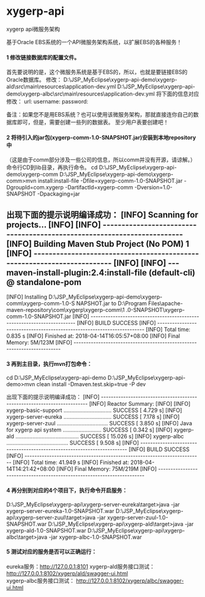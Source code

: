 # xygerp-api
xygerp api微服务架构

基于Oracle EBS系统的一个API微服务架构系统，以扩展EBS的各种服务！

#### 1 修改链接数据库的配置文件。
首先要说明的是，这个微服务系统是基于EBS的，所以，也就是要链接EBS的Oracle数据库。
修改：
D:\JSP_MyEclipse\xygerp-api-demo\xygerp-ald\src\main\resources\application-dev.yml
D:\JSP_MyEclipse\xygerp-api-demo\xygerp-albc\src\main\resources\application-dev.yml
将下面的信息对应修改：
url: <!--你的数据库链接-->
username: <!--数据库用户，测试环境可以直接用apps-->
password: <!--数据库密码-->

备注：如果您不是用EBS系统？也可以使用该微服务架构，那就直接连你自己的数据库即可，但是，需要创建一些列的数据表。
至少用户表要创建吧！

#### 2 将待引入的jar包(xygerp-comm-1.0-SNAPSHOT.jar)安装到本地repository中
（这是由于comm部分涉及一些公司的信息，所以comm并没有开源，请谅解。）
命令行CD到lib目录，再执行命令。
cd D:\JSP_MyEclipse\xygerp-api-demo\xygerp-comm
D:\JSP_MyEclipse\xygerp-api-demo\xygerp-comm>mvn install:install-file -Dfile=xygerp-comm-1.0-SNAPSHOT.jar -DgroupId=com.xygerp -DartifactId=xygerp-comm -Dversion=1.0-SNAPSHOT -Dpackaging=jar

出现下面的提示说明编译成功：
[INFO] Scanning for projects...
[INFO]
[INFO] ------------------------------------------------------------------------
[INFO] Building Maven Stub Project (No POM) 1
[INFO] ------------------------------------------------------------------------
[INFO]
[INFO] --- maven-install-plugin:2.4:install-file (default-cli) @ standalone-pom
---
[INFO] Installing D:\JSP_MyEclipse\xygerp-api-demo\xygerp-comm\xygerp-comm-1.0-S
NAPSHOT.jar to D:\Program Files\apache-maven-repository\com\xygerp\xygerp-comm\1
.0-SNAPSHOT\xygerp-comm-1.0-SNAPSHOT.jar
[INFO] ------------------------------------------------------------------------
[INFO] BUILD SUCCESS
[INFO] ------------------------------------------------------------------------
[INFO] Total time: 0.835 s
[INFO] Finished at: 2018-04-14T16:05:57+08:00
[INFO] Final Memory: 5M/123M
[INFO] ------------------------------------------------------------------------

#### 3 再到主目录，执行mvn打包命令：
cd D:\JSP_MyEclipse\xygerp-api-demo
D:\JSP_MyEclipse\xygerp-api-demo>mvn clean install -Dmaven.test.skip=true -P dev

出现下面的提示说明编译成功：
[INFO] ------------------------------------------------------------------------
[INFO] Reactor Summary:
[INFO]
[INFO] xygerp-basic-support ............................... SUCCESS [  4.729 s]
[INFO] xygerp-server-eureka ............................... SUCCESS [  7.178 s]
[INFO] xygerp-server-zuul ................................. SUCCESS [  3.850 s]
[INFO] Java for xygerp api system ......................... SUCCESS [  0.342 s]
[INFO] xygerp-ald ......................................... SUCCESS [ 15.026 s]
[INFO] xygerp-albc ........................................ SUCCESS [  9.508 s]
[INFO] ------------------------------------------------------------------------
[INFO] BUILD SUCCESS
[INFO] ------------------------------------------------------------------------
[INFO] Total time: 41.949 s
[INFO] Finished at: 2018-04-14T14:21:42+08:00
[INFO] Final Memory: 75M/219M
[INFO] ------------------------------------------------------------------------

#### 4 再分别到对应的4个项目下，执行命令开启服务：
D:\JSP_MyEclipse\xygerp-api\xygerp-server-eureka\target>java -jar xygerp-server-eureka-1.0-SNAPSHOT.war
D:\JSP_MyEclipse\xygerp-api\xygerp-server-zuul\target>java -jar xygerp-server-zuul-1.0-SNAPSHOT.war
D:\JSP_MyEclipse\xygerp-api\xygerp-ald\target>java -jar xygerp-ald-1.0-SNAPSHOT.war
D:\JSP_MyEclipse\xygerp-api\xygerp-albc\target>java -jar xygerp-albc-1.0-SNAPSHOT.war

#### 5 测试对应的服务是否可以正确运行：
eureka服务：http://127.0.0.1:8101
xygerp-ald服务接口测试： http://127.0.0.1:8102/xygerp/ald/swagger-ui.html  
xygerp-albc服务接口测试： http://127.0.0.1:8102/xygerp/albc/swagger-ui.html  
